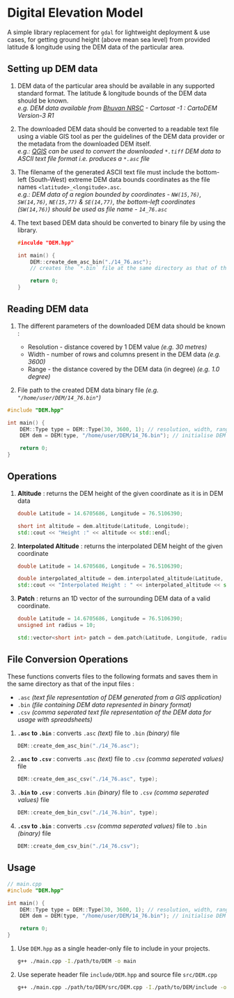 # Digital Elevation Model

A simple library replacement for `gdal` for lightweight deployment & use cases, for getting ground height (above mean sea level)
from provided latitude & longitude using the DEM data of the particular area. 



## Setting up DEM data

1. DEM data of the particular area should be available in any supported standard format.
The latitude & longitude bounds of the DEM data should be known.\
_e.g. DEM data available from [Bhuvan NRSC](https://bhuvan-app3.nrsc.gov.in/data/download/index.php) - Cartosat -1 : CartoDEM Version-3 R1_

2. The downloaded DEM data should be converted to a readable text file using a viable GIS tool 
as per the guidelines of the DEM data provider or the metadata from the downloaded DEM itself.\
_e.g.: [QGIS](https://qgis.org/en/site/) can be used to convert the downloaded `*.tiff` DEM data to ASCII text file format i.e. produces a `*.asc` file_

3. The filename of the generated ASCII text file must include the bottom-left (South-West) extreme 
DEM data bounds coordinates as the file names `<latitude>_<longitude>.asc`.\
_e.g.: DEM data of a region bounded by coordinates - `NW(15,76)`, `SW(14,76)`, `NE(15,77)` & `SE(14,77)`, 
the bottom-left coordinates (`SW(14,76)`) should be used as file name - `14_76.asc`_

4. The text based DEM data should be converted to binary file by using the library. 
    ```cpp
    #inculde "DEM.hpp"

    int main() {
        DEM::create_dem_asc_bin("./14_76.asc");
        // creates the `*.bin` file at the same directory as that of the `*.asc` file.

        return 0;
    }
    ```


## Reading DEM data

1. The different parameters of the downloaded DEM data should be known :
    - Resolution - distance covered by 1 DEM value _(e.g. 30 metres)_
    - Width - number of rows and columns present in the DEM data _(e.g. 3600)_
    - Range - the distance covered by the DEM data (in degree) _(e.g. 1.0 degree)_

2. File path to the created DEM data binary file _(e.g. `"/home/user/DEM/14_76.bin"`)_

```cpp
#include "DEM.hpp"

int main() {
    DEM::Type type = DEM::Type(30, 3600, 1); // resolution, width, range
    DEM dem = DEM(type, "/home/user/DEM/14_76.bin"); // initialise DEM

    return 0;
}
```


## Operations

1. **Altitude** : returns the DEM height of the given coordinate as it is in DEM data
    ```cpp
    double Latitude = 14.6705686, Longitude = 76.5106390;

    short int altitude = dem.altitude(Latitude, Longitude);
    std::cout << "Height :" << altitude << std::endl;
    ```

2. **Interpolated Altitude** : returns the interpolated DEM height of the given coordinate
    ```cpp
    double Latitude = 14.6705686, Longitude = 76.5106390;

    double interpolated_altitude = dem.interpolated_altitude(Latitude, Longitude);
    std::cout << "Interpolated Height : " << interpolated_altitude << std::endl;
    ```

3. **Patch** : returns an 1D vector of the surrounding DEM data of a valid coordinate.

    ```cpp
    double Latitude = 14.6705686, Longitude = 76.5106390;
    unsigned int radius = 10;

    std::vector<short int> patch = dem.patch(Latitude, Longitude, radius);
    ```


## File Conversion Operations

These functions converts files to the following formats and saves them in the same directory as that of the input files :
- `.asc` _(text file representation of DEM generated from a GIS application)_
- `.bin` _(file containing DEM data represented in binary format)_
- `.csv` _(comma seperated text file representation of the DEM data for usage with spreadsheets)_


1. **`.asc` to `.bin`** : converts `.asc` _(text)_ file to `.bin` _(binary)_ file
    ```cpp
    DEM::create_dem_asc_bin("./14_76.asc");
    ```

2. **`.asc` to `.csv`** : converts `.asc` _(text)_ file to `.csv` _(comma seperated values)_ file
    ```cpp
    DEM::create_dem_asc_csv("./14_76.asc", type);
    ```

3. **`.bin` to `.csv`** : converts `.bin` _(binary)_ file to `.csv` _(comma seperated values)_ file
    ```cpp
    DEM::create_dem_bin_csv("./14_76.bin", type);
    ```

4. **`.csv` to `.bin`** : converts `.csv` _(comma seperated values)_ file to `.bin` _(binary)_ file
    ```cpp
    DEM::create_dem_csv_bin("./14_76.csv");
    ```


## Usage

```cpp
// main.cpp
#include "DEM.hpp"

int main() {
    DEM::Type type = DEM::Type(30, 3600, 1); // resolution, width, range
    DEM dem = DEM(type, "/home/user/DEM/14_76.bin"); // initialise DEM

    return 0;
}
```

1. Use `DEM.hpp` as a single header-only file to include in your projects.
    ```sh
    g++ ./main.cpp -I./path/to/DEM -o main
    ```

2. Use seperate header file `include/DEM.hpp` and source file `src/DEM.cpp`
    ```sh
    g++ ./main.cpp ./path/to/DEM/src/DEM.cpp -I./path/to/DEM/include -o main
    ```

